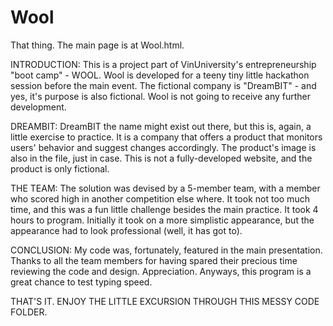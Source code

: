 # Wool
That thing.
The main page is at Wool.html.

INTRODUCTION:
  This is a project part of VinUniversity's entrepreneurship "boot camp" - WOOL.
  Wool is developed for a teeny tiny little hackathon session before the main event.
  The fictional company is "DreamBIT" - and yes, it's purpose is also fictional.
  Wool is not going to receive any further development.

DREAMBIT:
  DreamBIT the name might exist out there, but this is, again, a little exercise to practice.
  It is a company that offers a product that monitors users' behavior and suggest changes accordingly.
  The product's image is also in the file, just in case.
  This is not a fully-developed website, and the product is only fictional.

THE TEAM:
  The solution was devised by a 5-member team, with a member who scored high in another competition else where.
  It took not too much time, and this was a fun little challenge besides the main practice.
  It took 4 hours to program.
  Initially it took on a more simplistic appearance, but the appearance had to look professional (well, it has got to).

CONCLUSION:
  My code was, fortunately, featured in the main presentation.
  Thanks to all the team members for having spared their precious time reviewing the code and design.
  Appreciation.
  Anyways, this program is a great chance to test typing speed.

THAT'S IT. ENJOY THE LITTLE EXCURSION THROUGH THIS MESSY CODE FOLDER.
